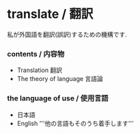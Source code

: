 # translate / 翻訳
私が外国語を翻訳(誤訳)するための機構です.

### contents / 内容物
 - Translation 翻訳
 - The theory of language 言語論

### the language of use / 使用言語
 - 日本語
 - English
'''他の言語もそのうち着手します'''